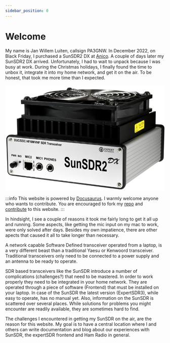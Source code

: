 ```yaml
---
sidebar_position: 0
---
```


# Welcome

My name is Jan Willem Luiten, callsign PA3GNW. In December 2022, on Black Friday, I purchased a SunSDR2 DX at <a href="https://www.anico-hamshop.eu" target="_blank">Anico</a>.
A couple of days later my SunSDR2 DX arrived. Unfortunately, I had to wait to unpack because I was busy at work. During the Christmas holidays, I finally found the time to unbox it, integrate it into my home network, and get it on the air. To be honest, that took me more time than I expected.

![SunSDR2DX by Expert Electronics](img/SunSDR2DX.jpg)

:::info
This website is powered by [Docusaurus](https://docusaurus.io/docs). I warmly welcome anyone who wants to contribute. You are encouraged to fork my [repo](https://github.com/jwluiten/jwluiten.github.io) and [contribute](https://docs.github.com/en/get-started/quickstart/contributing-to-projects) to this website.
:::

In hindsight, I see a couple of reasons it took me fairly long to get it all up and running. Some aspects, like getting the mic input on my mac to work,
were only solved after days. Besides my own impatience, there are other apects that caused it all to take longer than necessary.

A network capable Software Defined transceiver operated from a laptop, is a very different beast than a traditional Yaesu or Kenwoord transceiver. Traditional transceivers only need to be connected to a power supply and an antenna to be ready to operate.

SDR based transceivers like the SunSDR introduce a number of complications (challenges?) that need to be mastered. In order to work properly they need to be integrated in your home network. They are operated through a piece of software (Frontend) that must be installed on your laptop. In case of the SunSDR the latest version (ExpertSDR3), while easy to operate, has no manual yet. Also, information on the SunSDR is scattered over several places. While solutions for problems you might encounter are readily available, they are sometimes hard to find.

The challenges I encountered in getting my SunSDR on the air, are the reason for this website. My goal is to have a central location where I and others can write documentation and blog about our experiences with SunSDR, the expertSDR frontend and Ham Radio in general.
